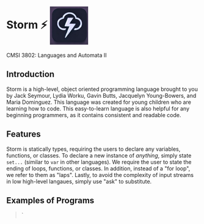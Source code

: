 # Storm ⚡ <img src="docs/stormlogo.png" alt="alt text" width="100" style="vertical-align: middle;">

CMSI 3802: Languages and Automata II

## Introduction

Storm is a high-level, object oriented programming language brought to you by Jack Seymour, Lydia Worku, Gavin Butts, Jacquelyn Young-Bowers, and Maria Dominguez. This language was created for young children who are learning how to code. This easy-to-learn language is also helpful for any beginning programmers, as it contains consistent and readable code.

## Features

Storm is statically types, requiring the users to declare any variables, functions, or classes. To declare a new instance of *anything*, simply state `set...` (similar to `var` in other languages). We require the user to state the ending of loops, functions, or classes. In addition, instead of a "for loop", we refer to them as "laps". Lastly, to avoid the complexity of input streams in low high-level langaues, simply use "ask" to substitute.

## Examples of Programs
> `
